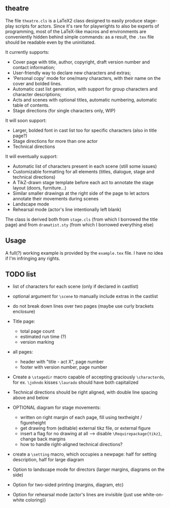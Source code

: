 ## theatre

The file `theatre.cls` is a LaTeX2 class designed to easily produce stage-play scripts for actors.
Since it's rare for playwrights to also be experts of programming, most of the LaTeX-like macros and environments are conveniently hidden behind simple commands: as a result, the `.tex` file should be readable even by the uninitiated.

It currently supports:

  * Cover page with title, author, copyright, draft version number and contact information;
  * User-friendly way to declare new characters and extras;
  * 'Personal copy' mode for one/many characters, with their name on the cover and bolded lines.
  * Automatic cast list generation, with support for group characters and character descriptions;
  * Acts and scenes with optional titles, automatic numbering, automatic table of contents.
  * Stage directions (for single characters only, WIP)

It will soon support:

  * Larger, bolded font in cast list too for specific characters (also in title page?)
  * Stage directions for more than one actor
  * Technical directions

It will eventually support:

  * Automatic list of characters present in each scene (still some issues)
  * Customizable formatting for all elements (titles, dialogue, stage and technical directions)
  * A TikZ-drawn stage template before each act to annotate the stage layout (doors, furniture...)
  * Similar smaller drawings at the right side of the page to let actors annotate their movements during scenes
  * Landscape mode
  * Rehearsal mode (actor's line intentionally left blank)

The class is derived both from `stage.cls` (from which I borrowed the title page) and from `dramatist.sty` (from which I borrowed everything else)

## Usage

A full(?) working example is provided by the `example.tex` file. I have no idea if I'm infringing any rights.

## TODO list

* list of characters for each scene (only if declared in castlist)

* optional argument for `\scene` to manually include extras in the castlist

* do not break down lines over two pages (maybe use curly brackets enclosure)

* Title page:
  * total page count
  * estimated run time (?)
  * version marking
  
* all pages:
  * header with "title - act X", page number
  * footer with version number, page number

* Create a `\stagedir` macro capable of accepting graciously `\characterdo`, for ex. `\johndo` kisses `\laurado` should have both capitalized

* Technical directions should be right aligned, with double line spacing above and below

* OPTIONAL diagram for stage movements:
  * written on right margin of each page, fill using textheight / figureheight
  * get drawing from (editable) external tikz file, or external figure
  * insert a flag for no drawing at all --> disable `\Requirepackage{tikz}`, change back margins
  * how to handle right-aligned technical directions?

* create a `\setting` macro, which occupies a newpage: half for setting description, half for large diagram
  
* Option to landscape mode for directors (larger margins, diagrams on the side)

* Option for two-sided printing (margins, diagram, etc)

* Option for rehearsal mode (actor's lines are invisible (just use white-on-white coloring))